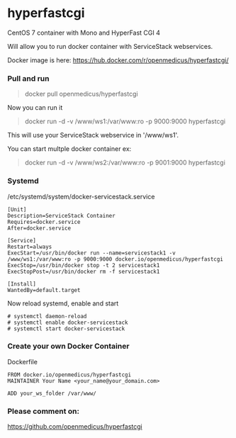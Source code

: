 # hyperfastcgi

CentOS 7 container with Mono and HyperFast CGI 4

Will allow you to run docker container with ServiceStack webservices.

Docker image is here: https://hub.docker.com/r/openmedicus/hyperfastcgi/

### Pull and run

> docker pull openmedicus/hyperfastcgi

Now you can run it

> docker run -d -v /www/ws1:/var/www:ro -p 9000:9000 hyperfastcgi

This will use your ServiceStack webservice in '/www/ws1'.

You can start multple docker container ex:

> docker run -d -v /www/ws2:/var/www:ro -p 9001:9000 hyperfastcgi

### Systemd

/etc/systemd/system/docker-servicestack.service
```
[Unit]
Description=ServiceStack Container
Requires=docker.service
After=docker.service

[Service]
Restart=always
ExecStart=/usr/bin/docker run --name=servicestack1 -v /www/ws1:/var/www:ro -p 9000:9000 docker.io/openmedicus/hyperfastcgi
ExecStop=/usr/bin/docker stop -t 2 servicestack1
ExecStopPost=/usr/bin/docker rm -f servicestack1

[Install]
WantedBy=default.target
```

Now reload systemd, enable and start
```
# systemctl daemon-reload
# systemctl enable docker-servicestack
# systemctl start docker-servicestack
```


### Create your own Docker Container

Dockerfile
```
FROM docker.io/openmedicus/hyperfastcgi
MAINTAINER Your Name <your_name@your_domain.com>

ADD your_ws_folder /var/www/
```

### Please comment on:

https://github.com/openmedicus/hyperfastcgi

